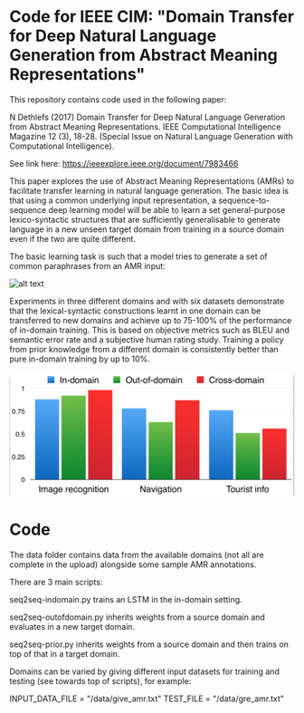 # Code for IEEE CIM: "Domain Transfer for Deep Natural Language Generation from Abstract Meaning Representations"

This repository contains code used in the following paper: 

N Dethlefs (2017) Domain Transfer for Deep Natural Language Generation from Abstract Meaning Representations. 
IEEE Computational Intelligence Magazine 12 (3), 18-28. (Special Issue on Natural Language Generation with Computational Intelligence).

See link here: https://ieeexplore.ieee.org/document/7983466

This paper explores the use of Abstract Meaning Representations (AMRs) to facilitate transfer learning in natural language 
generation. The basic idea is that using a common underlying input representation, a sequence-to-sequence deep learning model
will be able to learn a set general-purpose lexico-syntactic structures that are sufficiently generalisable to generate 
language in a new unseen target domain from training in a source domain even if the two are quite different.

The basic learning task is such that a model tries to generate a set of common paraphrases from an AMR input:

![alt text](/img/samples.png)

Experiments in three different domains and with six datasets demonstrate that the lexical-syntactic constructions learnt in one domain can be transferred to new domains and 
 achieve up to 75-100% of the performance of in-domain training. This is based on objective metrics such as BLEU and semantic
  error rate and a subjective human rating study. Training a policy from prior knowledge from a different domain is 
  consistently better than pure in-domain training by up to 10%.

![alt text](/img/res.png)


# Code

The data folder contains data from the available domains (not all are complete in the upload) alongside some sample AMR annotations.

There are 3 main scripts: 

seq2seq-indomain.py trains an LSTM in the in-domain setting.

seq2seq-outofdomain.py inherits weights from a source domain and evaluates in a new target domain.

seq2seq-prior.py inherits weights from a source domain and then trains on top of that in a target domain.

Domains can be varied by giving different input datasets for training and testing (see towards top of scripts), for example:

INPUT_DATA_FILE = "/data/give_amr.txt"
TEST_FILE = "/data/gre_amr.txt"
